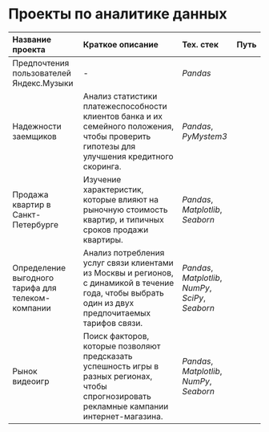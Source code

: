 # Проекты по аналитике данных

| Название проекта | Краткое описание | Тех. стек | Путь |
| :---------- | :------------------------------ | :-------------- | :---------- |
| Предпочтения пользователей Яндекс.Музыки | - | *Pandas* |
| Надежности заемщиков | Анализ статистики платежеспособности клиентов банка и их семейного положения, чтобы проверить гипотезы для улучшения кредитного скоринга. | *Pandas*, *PyMystem3* |
| Продажа квартир в Санкт-Петербурге | Изучение характеристик, которые влияют на рыночную стоимость квартир, и типичных сроков продажи квартиры. | *Pandas*, *Matplotlib*, *Seaborn* |
| Определение выгодного тарифа для телеком-компании | Анализ потребления услуг связи клиентами из Москвы и регионов, с динамикой в течение года, чтобы выбрать один из двух предпочитаемых тарифов связи. | *Pandas*, *Matplotlib*, *NumPy*, *SciPy*, *Seaborn* |
| Рынок видеоигр | Поиск факторов, которые позволяют предсказать успешность игры в разных регионах, чтобы спрогнозировать рекламные кампании интернет-магазина. | *Pandas*, *Matplotlib*, *NumPy*, *Seaborn* |
